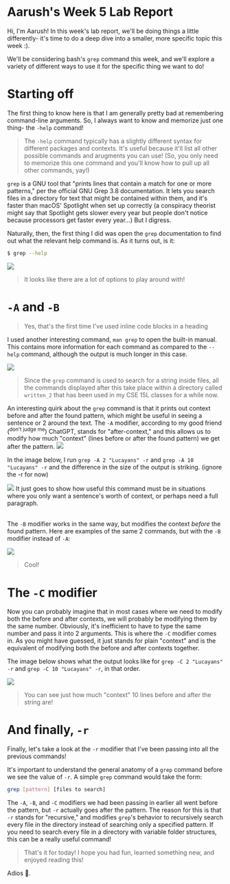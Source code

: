 # Aarush's Week 5 Lab Report 
Hi, I'm Aarush! In this week's lab report, we'll be doing things a little differently- it's time to do a deep dive into a smaller, more specific topic this week :). 

We'll be considering bash's `grep` command this week, and we'll explore a variety of different ways to use it for the specific thing we want to do! 

# Starting off 
The first thing to know here is that I am generally pretty bad at remembering command-line arguments. So, I always want to know and memorize just one thing- the `-help` command! 
> The `-help` command typically has a slightly different syntax for different packages and contexts. It's useful because it'll list all other possible commands and arugments you can use! (So, you only need to memorize this one command and you'll know how to pull up all other commands, yay!)

`grep` is a GNU tool that "prints lines that contain a match for one or more patterns," per the official GNU Grep 3.8 documentation. It lets you search files in a directory for text that might be contained within them, and it's faster than macOS' Spotlight when set up correctly (a conspiracy theorist might say that Spotlight gets slower every year but people don't notice because processors get faster every year...) But I digress. 

Naturally, then, the first thing I did was open the `grep` documentation to find out what the relevant help command is. As it turns out, is it: 

```bash
$ grep --help
```

<img src="Week-5-lab-report-files/grep —help.png">

> It looks like there are a lot of options to play around with! 

# `-A` and `-B`
> Yes, that's the first time I've used inline code blocks in a heading

I used another interesting command, `man grep` to open the built-in manual. This contains more information for each command as compared to the `--help` command, although the output is much longer in this case. 

<img src="Week-5-lab-report-files/man grep.png">

> Since the `grep` command is used to search for a string inside files, all the commands displayed after this take place within a directory called `written_2` that has been used in my CSE 15L classes for a while now. 

An interesting quirk about the `grep` command is that it prints out context before and after the found pattern, which might be useful in seeing a sentence or 2 around the text. The `-A` modifier, according to my good friend (<sup>don't judge me</sup>) ChatGPT, stands for "after-context," and this allows us to modify how much "context" (lines before or after the found pattern) we get after the pattern. 
<img src="Week-5-lab-report-files/macGPT 1.png">

In the image below, I run `grep -A 2 "Lucayans" -r` and `grep -A 10 "Lucayans" -r` and the difference in the size of the output is striking. (ignore the -r for now)

<img src="Week-5-lab-report-files/grep -A (x2).png">
It just goes to show how useful this command must be in situations where you only want a sentence's worth of context, or perhaps need a full paragraph. 

<br>The `-B` modifier works in the same way, but modifies the context *before* the found pattern. Here are examples of the same 2 commands, but with the `-B` modifier instead of `-A`: 

<img src="Week-5-lab-report-files/grep -B.png">

> Cool! 

# The `-C` modifier 
Now you can probably imagine that in most cases where we need to modify both the before and after contexts, we will probably be modifying them by the same number. Obviously, it's inefficient to have to type the same number and pass it into 2 arguments. This is where the `-C` modifier comes in. As you might have guessed, it just stands for plain "context" and is the equivalent of modifying both the before and after contexts together. 

The image below shows what the output looks like for `grep -C 2 "Lucayans" -r` and `grep -C 10 "Lucayans" -r`, in that order. 

<img src='Week-5-lab-report-files/grep -C.png'>

> You can see just how much "context" 10 lines before and after the string are! 

# And finally, `-r`
Finally, let's take a look at the `-r` modifier that I've been passing into all the previous commands! 

It's important to understand the general anatomy of a `grep` command before we see the value of `-r`. A simple `grep` command would take the form: 
```bash 
grep [pattern] [files to search]
```
The `-A`, `-B`, and `-C` modifiers we had been passing in earlier all went before the pattern, but `-r` actually goes after the pattern. The reason for this is that `-r` stands for "recursive," and modifies `grep`'s behavior to recursively search every file in the directory instead of searching only a specified pattern. If you need to search every file in a directory with variable folder structures, this can be a really useful command!

> That's it for today! I hope you had fun, learned something new, and enjoyed reading this! 

Adios 🫡.